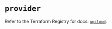 # `provider`

Refer to the Terraform Registry for docs: [`upcloud`](https://registry.terraform.io/providers/upcloudltd/upcloud/5.19.0/docs).
